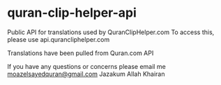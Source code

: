 # quran-clip-helper-api
Public API for translations used by QuranClipHelper.com
To access this, please use api.qurancliphelper.com

Translations have been pulled from Quran.com API

If you have any questions or concerns please email me moazelsayedquran@gmail.com
Jazakum Allah Khairan
